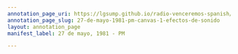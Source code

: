 ```yaml
---
annotation_page_uri: https://lgsump.github.io/radio-venceremos-spanish/annotations/27-de-mayo-1981-pm-canvas-1-efectos-de-sonido.json
annotation_page_slug: 27-de-mayo-1981-pm-canvas-1-efectos-de-sonido
layout: annotation_page
manifest_label: 27 de mayo, 1981 - PM

---
```

